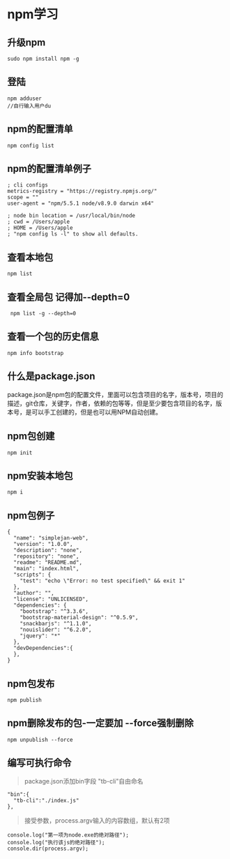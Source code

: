 # npm学习  
## 升级npm
    sudo npm install npm -g
## 登陆
    npm adduser
    //自行输入用户du
## npm的配置清单
    npm config list
## npm的配置清单例子
    ; cli configs
    metrics-registry = "https://registry.npmjs.org/"
    scope = ""
    user-agent = "npm/5.5.1 node/v8.9.0 darwin x64"

    ; node bin location = /usr/local/bin/node
    ; cwd = /Users/apple
    ; HOME = /Users/apple
    ; "npm config ls -l" to show all defaults.
## 查看本地包
    npm list
## 查看全局包 记得加--depth=0
     npm list -g --depth=0
## 查看一个包的历史信息
    npm info bootstrap
## 什么是package.json
  package.json是npm包的配置文件，里面可以包含项目的名字，版本号，项目的描述，git仓库，关键字，作者，依赖的包等等，但是至少要包含项目的名字，版本号，是可以手工创建的，但是也可以用NPM自动创建。
## npm包创建
    npm init
## npm安装本地包
    npm i
## npm包例子
    {
      "name": "simplejan-web",
      "version": "1.0.0",
      "description": "none",
      "repository": "none",
      "readme": "README.md",
      "main": "index.html",
      "scripts": {
        "test": "echo \"Error: no test specified\" && exit 1"
      },
      "author": "",
      "license": "UNLICENSED",
      "dependencies": {
        "bootstrap": "^3.3.6",
        "bootstrap-material-design": "^0.5.9",
        "snackbarjs": "^1.1.0",
        "nouislider": "^6.2.0",
        "jquery": "*"
      },
      "devDependencies":{
      },
    }
## npm包发布
    npm publish
## npm删除发布的包-一定要加 --force强制删除
    npm unpublish --force
## 编写可执行命令
  >package.json添加bin字段 "tb-cli"自由命名

    "bin":{
      "tb-cli":"./index.js"
    },
  >接受参数，process.argv输入的内容数组，默认有2项

    console.log("第一项为node.exe的绝对路径");
    console.log("执行该js的绝对路径");
    console.dir(process.argv);






